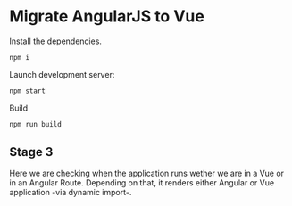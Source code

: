 # Migrate AngularJS to Vue

Install the dependencies.
```sh
npm i
```

Launch development server:
```sh
npm start
```

Build
```sh
npm run build
```

## Stage 3
Here we are checking when the application runs wether we are in a Vue or in an Angular Route. Depending on that, it renders either Angular or Vue application -via dynamic import-.
